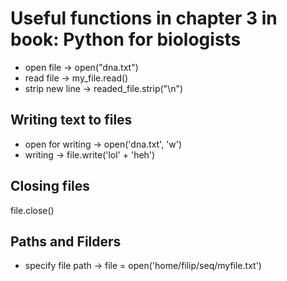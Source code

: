 # Useful functions in chapter 3 in book: Python for biologists

- open file -> open("dna.txt")
- read file -> my_file.read()
- strip new line -> readed_file.strip("\n")


## Writing text to files
- open for writing -> open('dna.txt', 'w')
- writing -> file.write('lol' + 'heh')

## Closing files
file.close()

## Paths and Filders
- specify file path -> file = open('home/filip/seq/myfile.txt')

